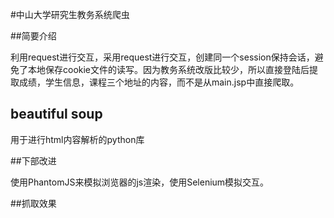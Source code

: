 #中山大学研究生教务系统爬虫

##简要介绍

利用request进行交互，采用request进行交互，创建同一个session保持会话，避免了本地保存cookie文件的读写。因为教务系统改版比较少，所以直接登陆后提取成绩，学生信息，课程三个地址的内容，而不是从main.jsp中直接爬取。


## beautiful soup

用于进行html内容解析的python库

##下部改进

使用PhantomJS来模拟浏览器的js渲染，使用Selenium模拟交互。

##抓取效果



